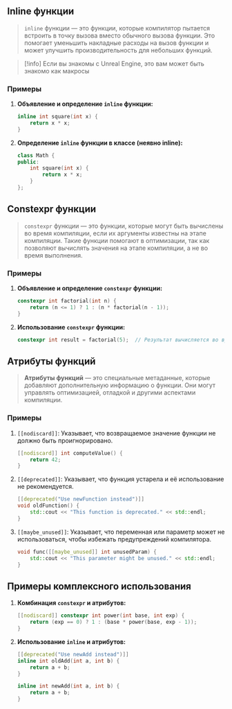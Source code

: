 ## Inline функции

>`inline` функции — это функции, которые компилятор пытается встроить в точку вызова вместо обычного вызова функции. Это помогает уменьшить накладные расходы на вызов функции и может улучшить производительность для небольших функций.

>[!info]
>Если вы знакомы с Unreal Engine, это вам может быть знакомо как макросы

### Примеры

1. **Объявление и определение `inline` функции:**

   ```cpp
   inline int square(int x) {
       return x * x;
   }
   ```

2. **Определение `inline` функции в классе (неявно inline):**

   ```cpp
   class Math {
   public:
       int square(int x) {
           return x * x;
       }
   };
   ```

## Constexpr функции

>`constexpr` функции — это функции, которые могут быть вычислены во время компиляции, если их аргументы известны на этапе компиляции. Такие функции помогают в оптимизации, так как позволяют вычислять значения на этапе компиляции, а не во время выполнения.

### Примеры

1. **Объявление и определение `constexpr` функции:**

   ```cpp
   constexpr int factorial(int n) {
       return (n <= 1) ? 1 : (n * factorial(n - 1));
   }
   ```

2. **Использование `constexpr` функции:**

   ```cpp
   constexpr int result = factorial(5);  // Результат вычисляется во время компиляции
   ```

## Атрибуты функций

>**Атрибуты функций** — это специальные метаданные, которые добавляют дополнительную информацию о функции. Они могут управлять оптимизацией, отладкой и другими аспектами компиляции.

### Примеры

1. `[[nodiscard]]`: Указывает, что возвращаемое значение функции не должно быть проигнорировано.

   ```cpp
   [[nodiscard]] int computeValue() {
       return 42;
   }
   ```

2. `[[deprecated]]`: Указывает, что функция устарела и её использование не рекомендуется.

   ```cpp
   [[deprecated("Use newFunction instead")]]
   void oldFunction() {
       std::cout << "This function is deprecated." << std::endl;
   }
   ```

3. `[[maybe_unused]]`: Указывает, что переменная или параметр может не использоваться, чтобы избежать предупреждений компилятора.

   ```cpp
   void func([[maybe_unused]] int unusedParam) {
       std::cout << "This parameter might be unused." << std::endl;
   }
   ```

## Примеры комплексного использования

1. **Комбинация `constexpr` и атрибутов:**

   ```cpp
   [[nodiscard]] constexpr int power(int base, int exp) {
       return (exp == 0) ? 1 : (base * power(base, exp - 1));
   }
   ```

2. **Использование `inline` и атрибутов:**

   ```cpp
   [[deprecated("Use newAdd instead")]]
   inline int oldAdd(int a, int b) {
       return a + b;
   }

   inline int newAdd(int a, int b) {
       return a + b;
   }
   ```
